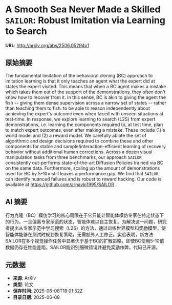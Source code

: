 # A Smooth Sea Never Made a Skilled $\texttt{SAILOR}$: Robust Imitation via Learning to Search

**URL**: http://arxiv.org/abs/2506.05294v1

## 原始摘要

The fundamental limitation of the behavioral cloning (BC) approach to
imitation learning is that it only teaches an agent what the expert did at
states the expert visited. This means that when a BC agent makes a mistake
which takes them out of the support of the demonstrations, they often don't
know how to recover from it. In this sense, BC is akin to giving the agent the
fish -- giving them dense supervision across a narrow set of states -- rather
than teaching them to fish: to be able to reason independently about achieving
the expert's outcome even when faced with unseen situations at test-time. In
response, we explore learning to search (L2S) from expert demonstrations, i.e.
learning the components required to, at test time, plan to match expert
outcomes, even after making a mistake. These include (1) a world model and (2)
a reward model. We carefully ablate the set of algorithmic and design decisions
required to combine these and other components for stable and
sample/interaction-efficient learning of recovery behavior without additional
human corrections. Across a dozen visual manipulation tasks from three
benchmarks, our approach $\texttt{SAILOR}$ consistently out-performs
state-of-the-art Diffusion Policies trained via BC on the same data.
Furthermore, scaling up the amount of demonstrations used for BC by
5-10$\times$ still leaves a performance gap. We find that $\texttt{SAILOR}$ can
identify nuanced failures and is robust to reward hacking. Our code is
available at https://github.com/arnavkj1995/SAILOR .


## AI 摘要

行为克隆（BC）模仿学习的核心局限在于它只能让智能体模仿专家在特定状态下的行为，一旦偏离专家示范的状态，智能体难以自主恢复。为解决这一问题，研究者提出从专家示范中学习搜索（L2S）的方法，通过训练世界模型和奖励模型，使智能体能够在测试时规划恢复策略，无需额外人工修正。实验表明，新方法SAILOR在多个视觉操作任务中显著优于基于BC的扩散策略，即使BC使用5-10倍数据仍存在性能差距。SAILOR能识别细微错误并避免奖励作弊，代码已开源。

## 元数据

- **来源**: ArXiv
- **类型**: 论文
- **保存时间**: 2025-06-08T18:01:52Z
- **目录日期**: 2025-06-08
